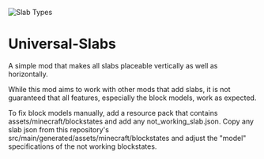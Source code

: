 ![Slab Types](https://user-images.githubusercontent.com/130693918/231869727-494e7181-4d8c-450d-b411-2b0478a12aa8.png)
# Universal-Slabs
A simple mod that makes all slabs placeable vertically as well as horizontally.

While this mod aims to work with other mods that add slabs, it is not guaranteed that all features, especially the block models, work as expected.

To fix block models manually, add a resource pack that contains assets/minecraft/blockstates and add any not_working_slab.json. Copy any slab json from this repository's src/main/generated/assets/minecraft/blockstates and adjust the "model" specifications of the not working blockstates.
